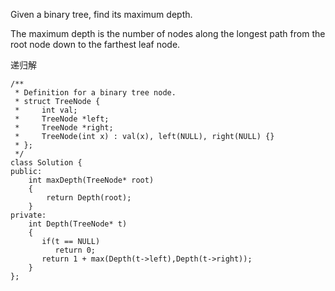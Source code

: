 Given a binary tree, find its maximum depth.

The maximum depth is the number of nodes along the longest path from the root node down to the farthest leaf node.

递归解
```
/**
 * Definition for a binary tree node.
 * struct TreeNode {
 *     int val;
 *     TreeNode *left;
 *     TreeNode *right;
 *     TreeNode(int x) : val(x), left(NULL), right(NULL) {}
 * };
 */
class Solution {
public:
    int maxDepth(TreeNode* root) 
    {
        return Depth(root);
    }
private:
    int Depth(TreeNode* t)
    {
       if(t == NULL)
          return 0;
       return 1 + max(Depth(t->left),Depth(t->right));
    }
};
```